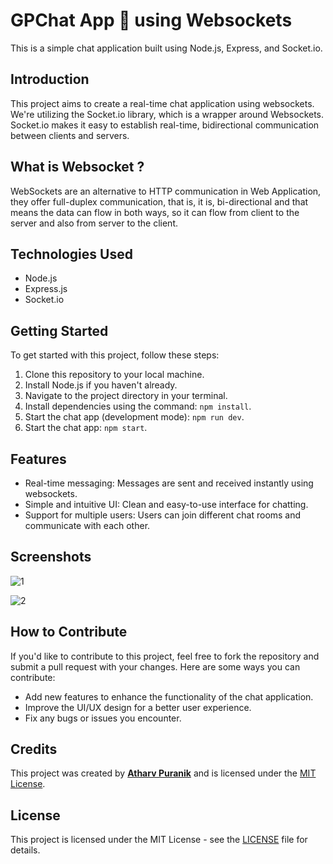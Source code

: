 # GPChat App 📱 using Websockets

This is a simple chat application built using Node.js, Express, and Socket.io.

## Introduction

This project aims to create a real-time chat application using websockets. We're utilizing the Socket.io library, which is a wrapper around Websockets. Socket.io makes it easy to establish real-time, bidirectional communication between clients and servers.

## What is Websocket ?

WebSockets are an alternative to HTTP communication in Web Application, they offer full-duplex communication, that is, it is, bi-directional and that means the data can flow in both ways, so it can flow from client to the server and also from server to the client.

## Technologies Used

- Node.js
- Express.js
- Socket.io

## Getting Started

To get started with this project, follow these steps:

1. Clone this repository to your local machine.
2. Install Node.js if you haven't already.
3. Navigate to the project directory in your terminal.
4. Install dependencies using the command: `npm install`.
5. Start the chat app (development mode): `npm run dev`.
6. Start the chat app: `npm start`.

## Features

- Real-time messaging: Messages are sent and received instantly using websockets.
- Simple and intuitive UI: Clean and easy-to-use interface for chatting.
- Support for multiple users: Users can join different chat rooms and communicate with each other.

## Screenshots
![1](./screeshots/1.png)

![2](./screeshots/2.png)

## How to Contribute

If you'd like to contribute to this project, feel free to fork the repository and submit a pull request with your changes. Here are some ways you can contribute:

- Add new features to enhance the functionality of the chat application.
- Improve the UI/UX design for a better user experience.
- Fix any bugs or issues you encounter.

## Credits

This project was created by [**Atharv Puranik**](https://atharv-portfolio.web.app/) and is licensed under the [MIT License](LICENSE).

## License

This project is licensed under the MIT License - see the [LICENSE](LICENSE) file for details.
